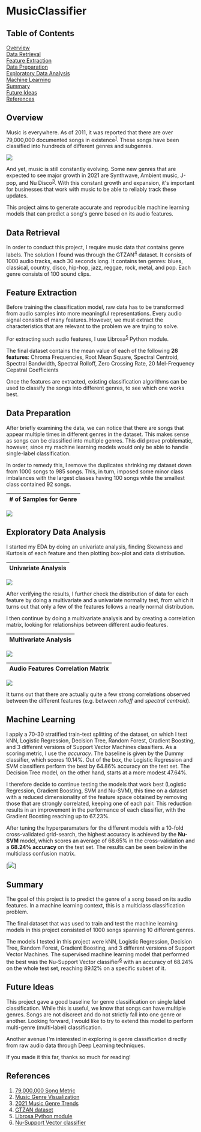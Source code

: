 # MusicClassifier
## Table of Contents
[Overview](#overview)<br/>
[Data Retrieval](#data-retrieval)<br/>
[Feature Extraction](#feature-extraction)<br/>
[Data Preparation](#data-preparation)<br/>
[Exploratory Data Analysis](#exploratory-data-analysis)<br/>
[Machine Learning](#machine-learning)<br/>
[Summary](#summary)<br/>
[Future Ideas](#future-ideas)<br/>
[References](#references)<br/>

## Overview
Music is everywhere. As of 2011, it was reported that there are over 79,000,000 documented songs in existence<sup>[1](http://bedtimemath.org/fun-math-songs-in-world/)</sup>. These songs have been classified into hundreds of different genres and subgenres.

[<img src='imgs/music_genre_visualization.png'>](https://musicmachinery.com/2013/09/22/5025/)

And yet, music is still constantly evolving. Some new genres that are expected to see major growth in 2021 are Synthwave, Ambient music, J-pop, and Nu Disco<sup>[3](https://www.ujam.com/blog/upcoming-music-trends-in-2021/)</sup>. With this constant growth and expansion, it's important for businesses that work with music to be able to reliably track these updates.

This project aims to generate accurate and reproducible machine learning models that can predict a song's genre based on its audio features.

## Data Retrieval
In order to conduct this project, I require music data that contains genre labels. The solution I found was through the GTZAN<sup>[4](http://marsyas.info/downloads/datasets.html)</sup> dataset. It consists of 1000 audio tracks, each 30 seconds long. It contains ten genres: blues, classical, country, disco, hip-hop, jazz, reggae, rock, metal, and pop. Each genre consists of 100 sound clips.

## Feature Extraction
Before training the classification model, raw data has to be transformed from audio samples into more meaningful representations. Every audio signal consists of many features. However, we must extract the characteristics that are relevant to the problem we are trying to solve.

For extracting such audio features, I use Librosa<sup>[5](https://librosa.org/doc/latest/index.html)</sup> Python module.

The final dataset contains the mean value of each of the following <b>26 features</b>:
Chroma Frequencies, Root Mean Square, Spectral Centroid, Spectral Bandwidth, Spectral Rolloff, Zero Crossing Rate, 20 Mel-Frequency Cepstral Coefficients

Once the features are extracted, existing classification algorithms can be used to classify the songs into different genres, to see which one works best.

## Data Preparation
After briefly examining the data, we can notice that there are songs that appear multiple times in different genres in the dataset. This makes sense as songs can be classified into multiple genres. This did prove problematic, however, since my machine learning models would only be able to handle single-label classification.

In order to remedy this, I remove the duplicates shrinking my dataset down from 1000 songs to 985 songs. This, in turn, imposed some minor class imbalances with the largest classes having 100 songs while the smallest class contained 92 songs.

| # of Samples for Genre |
:-------------------------:|
![](imgs/class_imbalance.png)

## Exploratory Data Analysis
I started my EDA by doing an univariate analysis, finding Skewness and Kurtosis of each feature and then plotting box-plot and data distribution.

| Univariate Analysis |
:-------------------------:|
![](imgs/univariate.png)

After verifying the results, I further check the distribution of data for each feature by doing a multivariate and a univariate normality test, from which it turns out that only a few of the features follows a nearly normal distribution.

I then continue by doing a multivariate analysis and by creating a correlation matrix, looking for relationships between different audio features.

| Multivariate Analysis |
:-------------------------:|
![](imgs/multivariate.png)

| Audio Features Correlation Matrix |
:-------------------------:|
![](imgs/full_corr_matrix.png)

It turns out that there are actually quite a few strong correlations observed between the different features (e.g. between <i>rolloff</i> and <i>spectral centroid</i>).

## Machine Learning
I apply a 70-30 stratified train-test splitting of the dataset, on which I test kNN, Logistic Regression, Decision Tree, Random Forest, Gradient Boosting, and 3 different versions of Support Vector Machines classifiers. As a scoring metric, I use the <i>accuracy</i>. The baseline is given by the Dummy classifier, which scores 10.14%. Out of the box, the Logistic Regression and SVM classifiers perform the best by 64.86% accuracy on the test set. The Decision Tree model, on the other hand, starts at a more modest 47.64%. 

I therefore decide to continue testing the models that work best (Logistic Regression, Gradient Boosting, SVM and Nu-SVM), this time on a dataset with a reduced dimensionality of the feature space obtained by removing those that are strongly correlated, keeping one of each pair. This reduction results in an improvement in the performance of each classifier, with the Gradient Boosting reaching up to 67.23%.

After tuning the hyperparamaters for the different models with a 10-fold cross-validated grid-search, the highest accuracy is achieved by the <b>Nu-SVM</b> model, which scores an average of 68.65% in the cross-validation and a <b>68.24% accuracy</b> on the test set. The results can be seen below in the multiclass confusion matrix.

[<img src='imgs/full_conf_matrix.png'>]

## Summary

The goal of this project is to predict the genre of a song based on its audio features. In a machine learning context, this is a multiclass classification problem.

The final dataset that was used to train and test the machine learning models in this project consisted of 1000 songs spanning 10 different genres.

The models I tested in this project were kNN, Logistic Regression, Decision Tree, Random Forest, Gradient Boosting, and 3 different versions of Support Vector Machines. The supervised machine learning model that performed the best was the Nu-Support Vector classifier<sup>[6](https://scikit-learn.org/stable/modules/generated/sklearn.svm.NuSVC.html)</sup> with an accuracy of 68.24% on the whole test set, reaching 89.12% on a specific subset of it.

## Future Ideas

This project gave a good baseline for genre classification on single label classification. While this is useful, we know that songs can have multiple genres. Songs are not discreet and do not strictly fall into one genre or another. Looking forward, I would like to try to extend this model to perform multi-genre (multi-label) classification.

Another avenue I'm interested in exploring is genre classification directly from raw audio data through Deep Learning techniques.

If you made it this far, thanks so much for reading!

## References

1. [79,000,000 Song Metric](http://bedtimemath.org/fun-math-songs-in-world/)
2. [Music Genre Visualization](https://musicmachinery.com/2013/09/22/5025/)
3. [2021 Music Genre Trends](https://www.ujam.com/blog/upcoming-music-trends-in-2021/)
4. [GTZAN dataset](http://marsyas.info/downloads/datasets.html)
5. [Librosa Python module](https://librosa.org/doc/latest/index.html)
6. [Nu-Support Vector classifier](https://scikit-learn.org/stable/modules/generated/sklearn.svm.NuSVC.html)